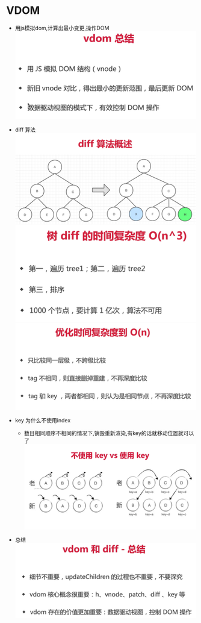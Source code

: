 # VDOM

 - 用js模拟dom,计算出最小变更,操作DOM
   ![](img/%E8%99%9A%E6%8B%9Fdom.png)

- diff 算法
  ![](img/diff1.png)
  ![](img/diff2.png)
  ![](img/diff3.png)
- key 为什么不使用index
  - 数目相同顺序不相同的情况下,销毁重新渲染,有key的话就移动位置就可以了
  ![](img/%E4%B8%8D%E4%BD%BF%E7%94%A8keyVS%E4%BD%BF%E7%94%A8key.png)
- 总结
  ![](img/vdom%E6%80%BB%E7%BB%93.png)